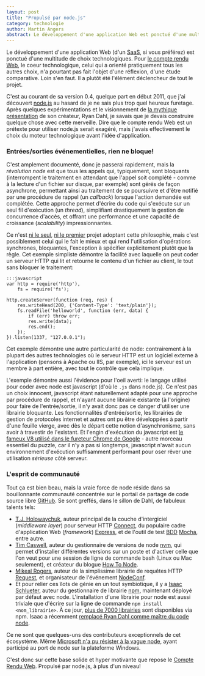 ```yaml
---
layout: post
title: "Propulsé par node.js"
category: technologie
author: Martin Angers
abstract: Le développement d'une application Web est ponctué d'une multitude de choix technologiques. Pour le compte rendu Web, le coeur technologique, celui qui a orienté pratiquement tous les autres choix, n'a pourtant pas fait l'objet d'une réflexion, d'une étude comparative. Loin s'en faut. Il a plutôt été l'élément déclencheur de tout le projet.
---
```


Le développement d'une application Web (d'un [SaaS][1], si vous préférez) est ponctué d'une multitude de choix technologiques. 
Pour [le compte rendu Web][2], le coeur technologique, celui qui a orienté pratiquement tous les autres choix, n'a pourtant pas fait l'objet
d'une réflexion, d'une étude comparative. Loin s'en faut. Il a plutôt été l'élément déclencheur de tout le projet.

C'est au courant de sa version 0.4, quelque part en début 2011, que j'ai découvert [node.js][3] au hasard de je ne sais plus trop quel heureux furetage.
Après quelques expérimentations et le visionnement de [la mythique présentation][4] de son créateur, Ryan Dahl, je savais que je devais construire quelque
chose avec cette merveille. Dire que le compte rendu Web est un prétexte pour utiliser node.js serait exagéré, mais j'avais effectivement le choix du
moteur technologique avant l'idée d'application.

### Entrées/sorties événementielles, rien ne bloque!

C'est amplement documenté, donc je passerai rapidement, mais la *révolution node* est que tous les appels qui, typiquement, sont bloquants (interrompent
le traitement en attendant que l'appel soit complété - comme à la lecture d'un fichier sur disque, par exemple) sont gérés de façon asynchrone, permettant ainsi au
traitement de se poursuivre et d'être notifié par une procédure de rappel (un *callback*) lorsque l'action demandée est complétée. Cette approche permet d'écrire du code 
qui s'exécute sur un seul fil d'exécution (un *thread*), simplifiant drastiquement la gestion de concurrence d'accès, et offrant une performance et une capacité 
de croissance (*scalability*) impressionnantes.

Ce n'est [ni le seul][5], [ni le premier][6] projet adoptant cette philosophie, mais c'est possiblement celui qui le fait le mieux et qui rend l'utilisation d'opérations
synchrones, bloquantes, l'exception à spécifier explicitement plutôt que la règle. Cet exemple simpliste démontre la facilité avec laquelle on peut coder un serveur HTTP qui
lit et retourne le contenu d'un fichier au client, le tout sans bloquer le traitement:

	:::javascript
	var http = require('http'),
    	fs = require('fs');

	http.createServer(function (req, res) {
		res.writeHead(200, {'Content-Type': 'text/plain'});
		fs.readFile('helloworld', function (err, data) {
			if (err) throw err;
			res.write(data);
			res.end();
		});
	}).listen(1337, "127.0.0.1");

Cet exemple démontre une autre particularité de node: contrairement à la plupart des autres technologies où le serveur HTTP est un logiciel externe à l'application 
(pensons à Apache ou IIS, par exemple), ici le serveur est un membre à part entière, avec tout le contrôle que cela implique.

L'exemple démontre aussi l'évidence pour l'oeil averti: le langage utilisé pour coder avec node est javascript (d'où le `.js` dans node.js). Ce n'est pas un choix innocent, javascript étant 
naturellement adapté pour une approche par procédure de rappel, et n'ayant aucune librairie existante (à l'origine) pour faire de l'entrée/sortie, il n'y avait
donc pas ce danger d'utiliser une librairie bloquante. Les fonctionnalités d'entrée/sortie, les librairies de gestion de protocoles internet et autres ont pu
être développées à partir d'une feuille vierge, avec dès le départ cette notion d'asynchronisme, sans avoir à travestir de l'existant. Et l'engin d'exécution
du javascript est [le fameux V8 utilisé dans le fureteur Chrome de Google][7] - autre morceau essentiel du puzzle, car il n'y a pas si longtemps, javascript n'avait
aucun environnement d'exécution suffisamment performant pour oser rêver une utilisation *sérieuse* côté serveur.

### L'esprit de communauté

Tout ça est bien beau, mais la vraie force de node réside dans sa bouillonnante communauté concentrée sur le portail de partage de code source libre [GitHub][8].
Se sont greffés, dans le sillon de Dahl, de fabuleux talents tels:

*	[T.J. Holowaychuk][11], auteur principal de la couche d'intergiciel (*middleware layer*) 
	pour serveur HTTP [Connect][9], du populaire cadre d'application Web (*framework*) [Express][12], et de l'outil de test [BDD][10] [Mocha][13], entre autre.
*	[Tim Caswell][14], auteur du gestionnaire de versions de node [nvm][15], qui permet d'installer différentes versions sur un poste et d'activer celle que l'on veut pour
	une session de ligne de commande bash (Linux ou Mac seulement), et créateur du blogue [How To Node][16].
*	[Mikeal Rogers][17], auteur de la simplissime librairie de requêtes HTTP [Request][18], et organisateur de l'événement [NodeConf][19].
*	Et pour relier ces îlots de génie en un tout symbiotique, il y a [Isaac Schlueter][20], auteur du gestionnaire de librairie [npm][21], maintenant déployé par défaut
	avec node. L'installation d'une librairie pour node est aussi triviale que d'écrire sur la ligne de commande `npm install <nom_librairie>`. À ce jour,
	[plus de 7000 librairies][22] sont disponibles via npm. Isaac a récemment [remplacé Ryan Dahl comme maître du code node][24].

Ce ne sont que quelques-uns des contributeurs exceptionnels de cet écosystème. Même [Microsoft n'a pu résister à la vague node][23], ayant participé au 
port de node sur la plateforme Windows.

C'est donc sur cette base solide et hyper motivante que repose le [Compte Rendu Web][2]. Propulsé par node.js, à plus d'un niveau!

[1]: http://fr.wikipedia.org/wiki/Logiciel_en_tant_que_service "Logiciel en tant que service"
[2]: http://www.compterenduweb.com/
[3]: http://nodejs.org/
[4]: http://jsconf.eu/2009/video_nodejs_by_ryan_dahl.html
[5]: http://twistedmatrix.com/trac/ "Python Twisted"
[6]: http://rubyeventmachine.com/ "Ruby Event Machine"
[7]: http://code.google.com/p/v8/ "Google V8"
[8]: https://github.com/
[9]: http://www.senchalabs.org/connect/
[10]: http://fr.wikipedia.org/wiki/Behavior_Driven_Development "Behavior-Driven Development"
[11]: http://tjholowaychuk.com/
[12]: http://expressjs.com/
[13]: http://visionmedia.github.com/mocha/
[14]: https://github.com/creationix
[15]: https://github.com/creationix/nvm
[16]: http://howtonode.org/
[17]: http://www.mikealrogers.com/
[18]: https://github.com/mikeal/request
[19]: http://www.nodeconf.com/
[20]: https://github.com/isaacs
[21]: https://github.com/isaacs/npm
[22]: http://search.npmjs.org/
[23]: http://blog.nodejs.org/2011/06/23/porting-node-to-windows-with-microsoft%E2%80%99s-help/
[24]: http://venturebeat.com/2012/01/30/dahl-out-mike-drop/
